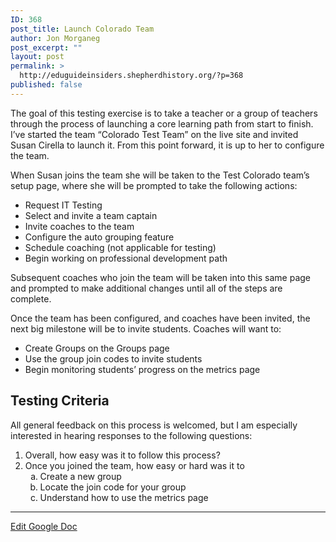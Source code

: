 ```yaml
---
ID: 368
post_title: Launch Colorado Team
author: Jon Morganeg
post_excerpt: ""
layout: post
permalink: >
  http://eduguideinsiders.shepherdhistory.org/?p=368
published: false
---
```

<p>The goal of this testing exercise is to take a teacher or a group of teachers through the process of launching a core learning path from start to finish. I’ve started the team “Colorado Test Team” on the live site and invited Susan Cirella to launch it. From this point forward, it is up to her to configure the team.</p>
<p>When Susan joins the team she will be taken to the Test Colorado team’s setup page, where she will be prompted to take the following actions:</p>
<ul>
<li>Request IT Testing</li>
<li>Select and invite a team captain</li>
<li>Invite coaches to the team</li>
<li>Configure the auto grouping feature</li>
<li>Schedule coaching (not applicable for testing)</li>
<li>Begin working on professional development path</li>
</ul>
<p></p>
<p>Subsequent coaches who join the team will be taken into this same page and prompted to make additional changes until all of the steps are complete.</p>
<p>Once the team has been configured, and coaches have been invited, the next big milestone will be to invite students. Coaches will want to:</p>
<p></p>
<ul>
<li>Create Groups on the Groups page</li>
<li>Use the group join codes to invite students</li>
<li>Begin monitoring students’ progress on the metrics page</li>
</ul>
<h2>Testing Criteria</h2>
<p>All general feedback on this process is welcomed, but I am especially interested in hearing responses to the following questions:</p>
<p></p>
<ol>
<li>Overall, how easy was it to follow this process?</li>
<li>Once you joined the team, how easy or hard was it to<ol type="a">
<li>Create a new group</li>
<li>Locate the join code for your group</li>
<li>Understand how to use the metrics page</li>
</ol>
</li>
</ol>
<p></p>
<p></p>
<p><hr></p>
<p></p>
<p><a href="https://docs.google.com/document/d/1USjm7yc5-1ftpSXbdmHBikZGHifR13Jd8vfADBi4RUE/edit?usp=sharing">Edit Google Doc</a></p>
